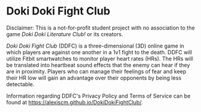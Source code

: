 # Doki Doki Fight Club

Disclaimer: This is a not-for-profit student project with no association to the game *Doki Doki Literature Club!* or its creators.

*Doki Doki Fight Club* (DDFC) is a three-dimensional (3D) online game in which players are against one another in a 1v1 fight to the death. DDFC will utilize Fitbit smartwatches to monitor player heart rates (HRs). The HRs will be translated into heartbeat sound effects that the enemy can hear if they are in proximity. Players who can manage their feelings of fear and keep their HR low will gain an advantage over their opponents by being less detectable.

Information regarding DDFC's Privacy Policy and Terms of Service can be found at https://alexiscm.github.io/DokiDokiFightClub/.
